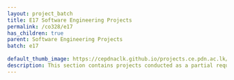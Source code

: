 ```yaml
---
layout: project_batch
title: E17 Software Engineering Projects
permalink: /co328/e17
has_children: true
parent: Software Engineering Projects
batch: e17
    
default_thumb_image: https://cepdnaclk.github.io/projects.ce.pdn.ac.lk/data/categories/co328/thumbnail.jpg
description: This section contains projects conducted as a partial requirement to complete the course CO328 - Software Engineering. Usually, these projects are conducted by groups of 3 students. The course focus on using software architectures and software project management experience.
---
```

